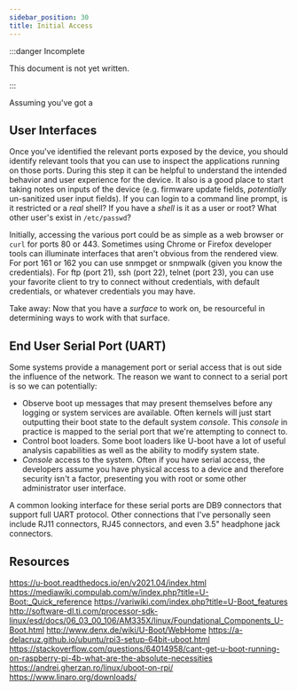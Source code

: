 ```yaml
---
sidebar_position: 30
title: Initial Access
---
```


:::danger Incomplete

This document is not yet written.

:::

Assuming you've got a 

## User Interfaces

Once you've identified the relevant ports exposed by the device, you should identify relevant tools that you can use to inspect the applications running on those ports. During this step it can be helpful to understand the intended behavior and user experience for the device. It also is a good place to start taking notes on inputs of the device (e.g. firmware update fields, _potentially_ un-sanitized user input fields). If you can login to a command line prompt, is it restricted or a _real_ shell? If you have a _shell_ is it as a user or root? What other user's exist in `/etc/passwd`?

Initially, accessing the various port could be as simple as a web browser or `curl` for ports 80 or 443. Sometimes using Chrome or Firefox developer tools can illuminate interfaces that aren't obvious from the rendered view. For port 161 or 162 you can use snmpget or snmpwalk (given you know the credentials). For ftp (port 21), ssh (port 22), telnet (port 23), you can use your favorite client to try to connect without credentials, with default credentials, or whatever credentials you may have.

<!-- TODO: Show example of curl. -->

<!-- TODO: Show example of SNMP walk. -->

<!-- TODO: Show example of Chrome developer tools. -->

<!-- TODO: Show example of restricted shell. -->

<!-- TODO: Show example of root shell. -->

Take away: Now that you have a _surface_ to work on, be resourceful in determining ways to work with that surface.

## End User Serial Port (UART)

Some systems provide a management port or serial access that is out side the influence of the network. The reason we want to connect to a serial port is so we can potentially:

<!-- TODO: Consider describing the concept of a console. -->

- Observe boot up messages that may present themselves before any logging or system services are available. Often kernels will just start outputting their boot state to the default system _console_. This _console_ in practice is mapped to the serial port that we're attempting to connect to.
- Control boot loaders. Some boot loaders like U-boot have a lot of useful analysis capabilities as well as the ability to modify system state.
- _Console_ access to the system. Often if you have serial access, the developers assume you have physical access to a device and therefore security isn't a factor, presenting you with root or some other administrator user interface.

A common looking interface for these serial ports are DB9 connectors that support full UART protocol. Other connections that I've personally seen include RJ11 connectors, RJ45 connectors, and even 3.5" headphone jack connectors.

<!-- TODO: Show serial connector pictures. -->

## Resources

https://u-boot.readthedocs.io/en/v2021.04/index.html
https://mediawiki.compulab.com/w/index.php?title=U-Boot:_Quick_reference
https://variwiki.com/index.php?title=U-Boot_features
http://software-dl.ti.com/processor-sdk-linux/esd/docs/06_03_00_106/AM335X/linux/Foundational_Components_U-Boot.html
http://www.denx.de/wiki/U-Boot/WebHome
https://a-delacruz.github.io/ubuntu/rpi3-setup-64bit-uboot.html
https://stackoverflow.com/questions/64014958/cant-get-u-boot-running-on-raspberry-pi-4b-what-are-the-absolute-necessities
https://andrei.gherzan.ro/linux/uboot-on-rpi/
https://www.linaro.org/downloads/